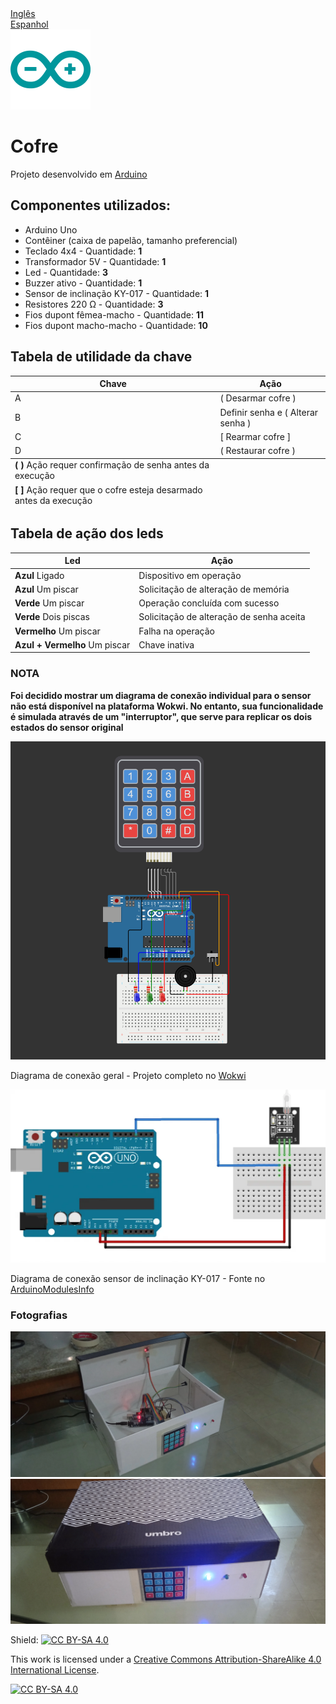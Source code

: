 <div>
    <div>
        <a href="https://github.com/aftsun7/safe_box/blob/main/README.md"> Inglês </a>
    </div>
    <div>
        <a href="https://github.com/aftsun7/safe_box/blob/main/readme_config/versions/readme_es.md"> Espanhol </a>
    </div>
</div>

<div>
    <img src="../media/svg/arduino_icon.svg"></img>
    <h1>Cofre</h1>
    <p>Projeto desenvolvido em <a href="https://www.arduino.cc"> Arduino </a></p>
</div>

## Componentes utilizados:
- Arduino Uno
- Contêiner (caixa de papelão, tamanho preferencial)
- Teclado 4x4 - Quantidade: <b>1</b>
- Transformador 5V - Quantidade: <b>1</b>
- Led - Quantidade: <b>3</b>
- Buzzer ativo - Quantidade: <b>1</b>
- Sensor de inclinação KY-017 - Quantidade: <b>1</b>
- Resistores 220 Ω - Quantidade: <b>3</b>
- Fios dupont fêmea-macho - Quantidade: <b>11</b>
- Fios dupont macho-macho - Quantidade: <b>10</b>

<div>
    <h2>Tabela de utilidade da chave</h2>
    <table>
        <thead>
            <tr>
                <th>Chave</th>
                <th>Ação</th>
            </tr>
        </thead>
        <tbody>
            <tr>
                <td>A</td>
                <td>( Desarmar cofre )</td>
            </tr>
            <tr>
                <td>B</td>
                <td>Definir senha e ( Alterar senha )</td>
            </tr>
            <tr>
                <td>C</td>
                <td>[ Rearmar cofre ]</td>
            </tr>
            <tr>
                <td>D</td>
                <td>( Restaurar cofre )</td>
            </tr>
        </tbody>
        <tfoot>
            <tr>
                <td><b>( )</b> Ação requer confirmação de senha antes da execução</td>
            </tr>
            <tr>
                <td><b>[ ]</b> Ação requer que o cofre esteja desarmado antes da execução</td>
            </tr>
        </tfoot>
    </table>
</div>

<div>
    <h2>Tabela de ação dos leds</h2>
    <table>
        <thead>
            <tr>
                <th>Led</th>
                <th>Ação</th>
            </tr>
        </thead>
        <tbody>
            <tr>
                <td><b>Azul</b> Ligado</td>
                <td>Dispositivo em operação</td>
            </tr>
            <tr>
                <td><b>Azul</b> Um piscar</td>
                <td>Solicitação de alteração de memória</td>
            </tr>
            <tr>
                <td><b>Verde</b> Um piscar</td>
                <td>Operação concluída com sucesso</td>
            </tr>
            <tr>
                <td><b>Verde</b> Dois piscas</td>
                <td>Solicitação de alteração de senha aceita</td>
            </tr>
            <tr>
                <td><b>Vermelho</b> Um piscar</td>
                <td>Falha na operação</td>
            </tr>
            <tr>
                <td><b>Azul + Vermelho</b> Um piscar</td>
                <td>Chave inativa</td>
            </tr>
        </tbody>
        <tfoot>
        </tfoot>
    </table>
</div>

<div>
    <div>
        <h3>NOTA</h3>
        <p><b>Foi decidido mostrar um diagrama de conexão individual para o sensor não está disponível na plataforma Wokwi. No entanto, sua funcionalidade é simulada através de um "interruptor", que serve para replicar os dois estados do sensor original</b></p>
    </div>
    <div>
        <img src="../media/webp/first_diagram.webp"></img>
        <p>Diagrama de conexão geral - Projeto completo no <a href="https://wokwi.com/projects/392372647969623041">Wokwi</a></p>
    </div>
    <div>
        <img src="../media/webp/second_diagram.webp"></img>
        <p>Diagrama de conexão sensor de inclinação KY-017 - Fonte no <a href="https://arduinomodules.info/ky-017-mercury-switch-module/">ArduinoModulesInfo</a></p>
    </div>
</div>

<div>
    <h3>Fotografias</h3>
    <img src="../media/webp/first_view.webp"></img>
    <img src="../media/webp/second_view.webp"></img>
    <div></div>
</div>

Shield: [![CC BY-SA 4.0][cc-by-sa-shield]][cc-by-sa]

This work is licensed under a
[Creative Commons Attribution-ShareAlike 4.0 International License][cc-by-sa].

[![CC BY-SA 4.0][cc-by-sa-image]][cc-by-sa]

[cc-by-sa]: http://creativecommons.org/licenses/by-sa/4.0/
[cc-by-sa-image]: https://licensebuttons.net/l/by-sa/4.0/88x31.png
[cc-by-sa-shield]: https://img.shields.io/badge/License-CC%20BY--SA%204.0-lightgrey.svg

